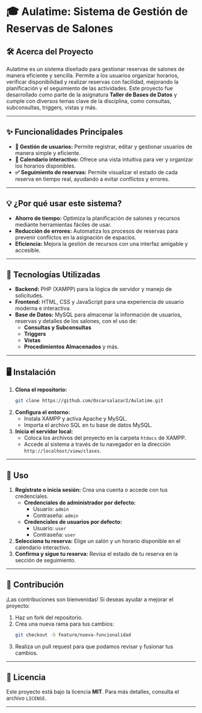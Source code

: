 # 🎓 Aulatime: Sistema de Gestión de Reservas de Salones

## 🛠️ Acerca del Proyecto
Aulatime es un sistema diseñado para gestionar reservas de salones de manera eficiente y sencilla. Permite a los usuarios organizar horarios, verificar disponibilidad y realizar reservas con facilidad, mejorando la planificación y el seguimiento de las actividades. Este proyecto fue desarrollado como parte de la asignatura **Taller de Bases de Datos** y cumple con diversos temas clave de la disciplina, como consultas, subconsultas, triggers, vistas y más.

---

## ✨ Funcionalidades Principales
- **👤 Gestión de usuarios:** Permite registrar, editar y gestionar usuarios de manera simple y eficiente.
- **📅 Calendario interactivo:** Ofrece una vista intuitiva para ver y organizar los horarios disponibles.
- **✅ Seguimiento de reservas:** Permite visualizar el estado de cada reserva en tiempo real, ayudando a evitar conflictos y errores.

---

## 💡 ¿Por qué usar este sistema?
- **Ahorro de tiempo:** Optimiza la planificación de salones y recursos mediante herramientas fáciles de usar.
- **Reducción de errores:** Automatiza los procesos de reservas para prevenir conflictos en la asignación de espacios.
- **Eficiencia:** Mejora la gestión de recursos con una interfaz amigable y accesible.

---

## 🚀 Tecnologías Utilizadas
- **Backend:** PHP (XAMPP) para la lógica de servidor y manejo de solicitudes.
- **Frontend:** HTML, CSS y JavaScript para una experiencia de usuario moderna e interactiva.
- **Base de Datos:** MySQL para almacenar la información de usuarios, reservas y detalles de los salones, con el uso de:
  - **Consultas y Subconsultas**
  - **Triggers**
  - **Vistas**
  - **Procedimientos Almacenados** y más.

---

## 🖥️ Instalación
1. **Clona el repositorio:**
   ```bash
   git clone https://github.com/Oscarsalazar2/Aulatime.git
   ```
2. **Configura el entorno:**
   - Instala XAMPP y activa Apache y MySQL.
   - Importa el archivo SQL en tu base de datos MySQL.
3. **Inicia el servidor local:**
   - Coloca los archivos del proyecto en la carpeta `htdocs` de XAMPP.
   - Accede al sistema a través de tu navegador en la dirección `http://localhost/view/clases`.

---

## 🧭 Uso
1. **Regístrate o inicia sesión:** Crea una cuenta o accede con tus credenciales.
   - **Credenciales de administrador por defecto:**
     - Usuario: `admin`
     - Contraseña: `admin`
   - **Credenciales de usuarios por defecto:**
     - Usuario: `user`
     - Contraseña: `user`
2. **Selecciona tu reserva:** Elige un salón y un horario disponible en el calendario interactivo.
3. **Confirma y sigue tu reserva:** Revisa el estado de tu reserva en la sección de seguimiento.

---

## 🤝 Contribución
¡Las contribuciones son bienvenidas! Si deseas ayudar a mejorar el proyecto:
1. Haz un fork del repositorio.
2. Crea una nueva rama para tus cambios:
   ```bash
   git checkout -b feature/nueva-funcionalidad
   ```
3. Realiza un pull request para que podamos revisar y fusionar tus cambios.

---

## 📜 Licencia
Este proyecto está bajo la licencia **MIT**. Para más detalles, consulta el archivo `LICENSE`.

---
